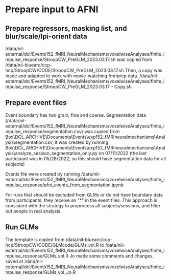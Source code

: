 # Prepare input to AFNI
## Prepare regressors, masking list, and blur/scale/lpi-orient data
/data/nil-external/dcl/Events152_fMRI_NeuralMechanisms/voxelwiseAnalyses/finite_impulse_response/StroopCW_PreGLM_2023.03.17.sh was copied from /data/nil-bluearc/ccp-hcp/StroopCW/CODE/StroopCW_PreGLM_2023.03.17.sh
Then, a copy was made and adapted to work with movie-watching fmriprep data. /data/nil-external/dcl/Events152_fMRI_NeuralMechanisms/voxelwiseAnalyses/finite_impulse_response/StroopCW_PreGLM_2023.03.17 - Copy.sh
## Prepare event files
Event boundary has two grain, fine and coarse. Segmentation data (/data/nil-external/dcl/Events152_fMRI_NeuralMechanisms/voxelwiseAnalyses/finite_impulse_response/segmentation.csv) was copied from Box\DCL_ARCHIVE\Documents\Events\exp152_fMRIneuralmechanisms\Analysis\segmentation.csv, it was created by running Box\DCL_ARCHIVE\Documents\Events\exp152_fMRIneuralmechanisms\Analysis\analyze_session_segmentation_only.py on 07/11/2022 (the last participant was in 05/28/2022, so this should have segmentation data for all subjects)

Events file were created by running /data/nil-external/dcl/Events152_fMRI_NeuralMechanisms/voxelwiseAnalyses/finite_impulse_response/afni_events_from_segmentation.ipynb

For runs that should be excluded from GLMs or do not have boundary data from participants, they receive an "*" in the event files. This approach is consistent with the strategy to preprocess all subjects/sessions, and filter out people in real analysis

## Run GLMs
The template is copied from /data/nil-bluearc/ccp-hcp/StroopCW/CODE/GLMcode/GLMs_vol.R to /data/nil-external/dcl/Events152_fMRI_NeuralMechanisms/voxelwiseAnalyses/finite_impulse_response/GLMs_vol.R
Jo made some comments and changes, saved at /data/nil-external/dcl/Events152_fMRI_NeuralMechanisms/voxelwiseAnalyses/finite_impulse_response/GLMs_vol_Jo.R